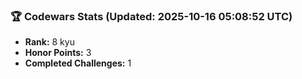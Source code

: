 ### 🏆 Codewars Stats (Updated: 2025-10-16 05:08:52 UTC)

- **Rank:** 8 kyu
- **Honor Points:** 3
- **Completed Challenges:** 1

